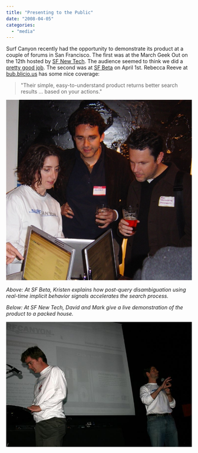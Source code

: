 ```yaml
---
title: "Presenting to the Public"
date: "2008-04-05"
categories: 
  - "media"
---
```


Surf Canyon recently had the opportunity to demonstrate its product at a couple of forums in San Francisco. The first was at the March Geek Out on the 12th hosted by [SF New Tech](http://sfnewtech.com/2008/03/04/sf-new-tech-geek-out-demos-mighty-630-pm-on-312/). The audience seemed to think we did a [pretty good job](https://sfnt.wufoo.com/reports/ratings-for-31208-/). The second was at [SF Beta](http://www.sfbeta.com/) on April 1st. Rebecca Reeve at [bub.blicio.us](http://bub.blicio.us/?p=835) has some nice coverage:

> "Their simple, easy-to-understand product returns better search results ... based on your actions."

![SF Beta](/assets/images/rank-dynamics/sf-beta.JPG "SF Beta")

_Above: At SF Beta, Kristen explains how post-query disambiguation using real-time implicit behavior signals accelerates the search process._

_Below: At SF New Tech, David and Mark give a live demonstration of the product to a packed house._

![SF New Tech](/assets/images/rank-dynamics/sf-new-tech-2.jpg "SF New Tech")
